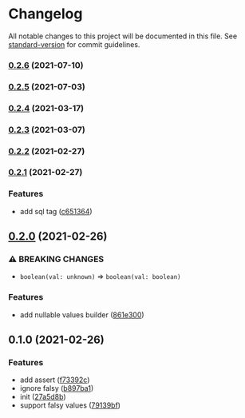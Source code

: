 # Changelog

All notable changes to this project will be documented in this file. See [standard-version](https://github.com/conventional-changelog/standard-version) for commit guidelines.

### [0.2.6](https://github.com/BlackGlory/extra-sql-builder/compare/v0.2.5...v0.2.6) (2021-07-10)

### [0.2.5](https://github.com/BlackGlory/extra-sql-builder/compare/v0.2.4...v0.2.5) (2021-07-03)

### [0.2.4](https://github.com/BlackGlory/extra-sql-builder/compare/v0.2.3...v0.2.4) (2021-03-17)

### [0.2.3](https://github.com/BlackGlory/extra-sql-builder/compare/v0.2.2...v0.2.3) (2021-03-07)

### [0.2.2](https://github.com/BlackGlory/extra-sql-builder/compare/v0.2.1...v0.2.2) (2021-02-27)

### [0.2.1](https://github.com/BlackGlory/extra-sql-builder/compare/v0.2.0...v0.2.1) (2021-02-27)


### Features

* add sql tag ([c651364](https://github.com/BlackGlory/extra-sql-builder/commit/c651364a67813b0835eeff981e4c264a24452366))

## [0.2.0](https://github.com/BlackGlory/extra-sql-builder/compare/v0.1.0...v0.2.0) (2021-02-26)


### ⚠ BREAKING CHANGES

* `boolean(val: unknown)` => `boolean(val: boolean)`

### Features

* add nullable values builder ([861e300](https://github.com/BlackGlory/extra-sql-builder/commit/861e3003bb43a605c2ba2a5dc3960b04bf58f116))

## 0.1.0 (2021-02-26)


### Features

* add assert ([f73392c](https://github.com/BlackGlory/extra-sql-builder/commit/f73392c41ea5ef01c72816b2903ce21113bb2af9))
* ignore falsy ([b897ba1](https://github.com/BlackGlory/extra-sql-builder/commit/b897ba1f7dac97fb848fe09a98dbbb8b025cecb3))
* init ([27a5d8b](https://github.com/BlackGlory/extra-sql-builder/commit/27a5d8bc5c25cbf255bbedc6896d883e8027de03))
* support falsy values ([79139bf](https://github.com/BlackGlory/extra-sql-builder/commit/79139bf77d473b4065aea6f9ac0d82a8ee239868))
